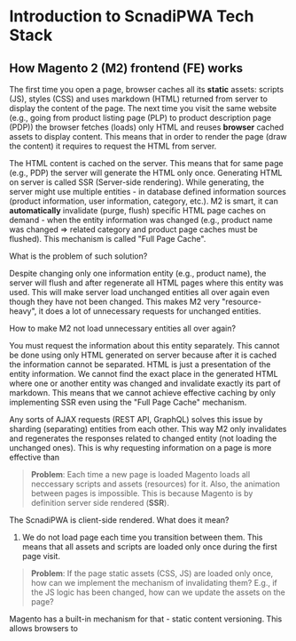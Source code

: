 # Introduction to ScnadiPWA Tech Stack 

## How Magento 2 (M2) frontend (FE) works

The first time you open a page, browser caches all its **static** assets: scripts (JS), styles (CSS) and uses markdown (HTML) returned from server to display the content of the page. The next time you visit the same website (e.g., going from product listing page (PLP) to product description page (PDP)) the browser fetches (loads) only HTML and reuses **browser** cached assets to display content. This means that in order to render the page (draw the content) it requires to request the HTML from server. 

The HTML content is cached on the server. This means that for same page (e.g., PDP) the server will generate the HTML only once. Generating HTML on server is called SSR (Server-side rendering). While generating, the server might use multiple entities - in database defined information sources (product information, user information, category, etc.). M2 is smart, it can **automatically** invalidate (purge, flush) specific HTML page caches on demand - when the entity information was changed (e.g., product name was changed => related category and product page caches must be flushed). This mechanism is called "Full Page Cache". 

What is the problem of such solution? 

Despite changing only one information entity (e.g., product name), the server will flush and after regenerate all HTML pages where this entity was used. This will make server load unchanged entities all over again even though they have not been changed. This makes M2 very "resource-heavy", it does a lot of unnecessary requests for unchanged entities. 

How to make M2 not load unnecessary entities all over again? 

You must request the information about this entity separately. This cannot be done using only HTML generated on server because after it is cached the information cannot be separated. HTML is just a presentation of the entity information. We cannot find the exact place in the generated HTML where one or another entity was changed and invalidate exactly its part of markdown. This means that we cannot achieve effective caching by only implementing SSR even using the "Full Page Cache" mechanism. 

<!-- To be continued... -->

Any sorts of AJAX requests (REST API, GraphQL) solves this issue by sharding (separating) entities from each other. This way M2 only invalidates and regenerates the responses related to changed entity (not loading the unchanged ones). This is why requesting information on a page is more effective than 

> **Problem**: Each time a new page is loaded Magento loads all neccessary scripts and assets (resources) for it. Also, the animation between pages is impossible. This is because Magento is by definition server side rendered (**SSR**). 

The ScnadiPWA is client-side rendered. What does it mean? 

1. We do not load page each time you transition between them. This means that all assets and scripts are loaded only once during the first page visit. 

> **Problem**: If the page static assets (CSS, JS) are loaded only once, how can we implement the mechanism of invalidating them? E.g., if the JS logic has been changed, how can we update the assets on the page? 

Magento has a built-in mechanism for that - static content versioning. This allows browsers to 
